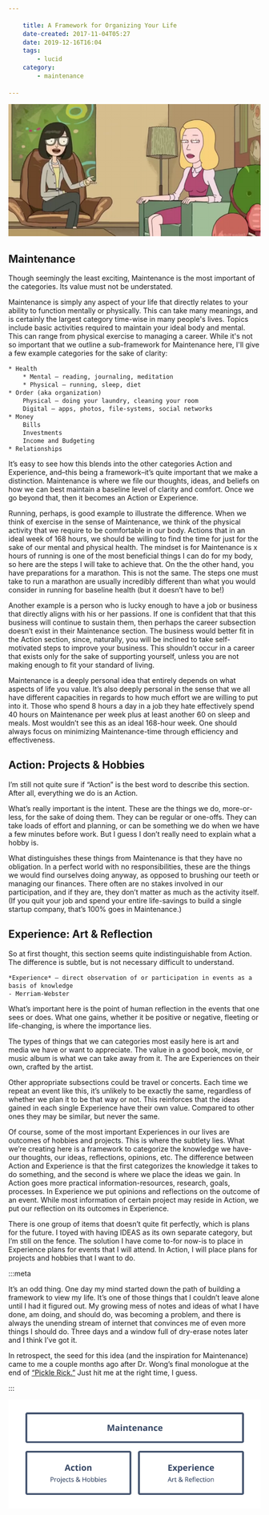 ```yaml
---

    title: A Framework for Organizing Your Life
    date-created: 2017-11-04T05:27
    date: 2019-12-16T16:04
    tags:
        - lucid
    category:
        - maintenance

---
```


![Visualization of the Framework. Maintenance, Action, and Experience](1-2.png)

## Maintenance

Though seemingly the least exciting, Maintenance is the most important of the categories. Its value must not be understated.

Maintenance is simply any aspect of your life that directly relates to your ability to function mentally or physically. This can take many meanings, and is certainly the largest category time-wise in many people's lives. Topics include basic activities required to maintain your ideal body and mental. This can range from physical exercise to managing a career. While it's not so important that we outline a sub-framework for Maintenance here, I'll give a few example categories for the sake of clarity:


    * Health 
        * Mental – reading, journaling, meditation
        * Physical – running, sleep, diet
    * Order (aka organization)
        Physical – doing your laundry, cleaning your room
        Digital – apps, photos, file-systems, social networks
    * Money
        Bills
        Investments
        Income and Budgeting
    * Relationships


It’s easy to see how this blends into the other categories Action and Experience, and–this being a framework–it’s quite important that we make a distinction. Maintenance is where we file our thoughts, ideas, and beliefs on how we can best maintain a baseline level of clarity and comfort. Once we go beyond that, then it becomes an Action or Experience.

Running, perhaps, is good example to illustrate the difference. When we think of exercise in the sense of Maintenance, we think of the physical activity that we require to be comfortable in our body. Actions that in an ideal week of 168 hours, we should be willing to find the time for just for the sake of our mental and physical health. The mindset is for Maintenance is x hours of running is one of the most beneficial things I can do for my body, so here are the steps I will take to achieve that. On the the other hand, you have preparations for a marathon. This is not the same. The steps one must take to run a marathon are usually incredibly different than what you would consider in running for baseline health (but it doesn’t have to be!)

Another example is a person who is lucky enough to have a job or business that directly aligns with his or her passions. If one is confident that that this business will continue to sustain them, then perhaps the career subsection doesn’t exist in their Maintenance section. The business would better fit in the Action section, since, naturally, you will be inclined to take self-motivated steps to improve your business. This shouldn’t occur in a career that exists only for the sake of supporting yourself, unless you are not making enough to fit your standard of living.

Maintenance is a deeply personal idea that entirely depends on what aspects of life you value. It’s also deeply personal in the sense that we all have different capacities in regards to how much effort we are willing to put into it. Those who spend 8 hours a day in a job they hate effectively spend 40 hours on Maintenance per week plus at least another 60 on sleep and meals. Most wouldn’t see this as an ideal 168-hour week. One should always focus on minimizing Maintenance-time through efficiency and effectiveness.

## Action: Projects & Hobbies

I’m still not quite sure if “Action” is the best word to describe this section. After all, everything we do is an Action.

What’s really important is the intent. These are the things we do, more-or-less, for the sake of doing them. They can be regular or one-offs. They can take loads of effort and planning, or can be something we do when we have a few minutes before work. But I guess I don’t really need to explain what a hobby is.

What distinguishes these things from Maintenance is that they have no obligation. In a perfect world with no responsibilities, these are the things we would find ourselves doing anyway, as opposed to brushing our teeth or managing our finances. There often are no stakes involved in our participation, and if they are, they don’t matter as much as the activity itself. (If you quit your job and spend your entire life-savings to build a single startup company, that’s 100% goes in Maintenance.)

## Experience: Art & Reflection

So at first thought, this section seems quite indistinguishable from Action. The difference is subtle, but is not necessary difficult to understand.

    *Experience* – direct observation of or participation in events as a basis of knowledge 
    - Merriam-Webster

What’s important here is the point of human reflection in the events that one sees or does. What one gains, whether it be positive or negative, fleeting or life-changing, is where the importance lies.

The types of things that we can categories most easily here is art and media we have or want to appreciate. The value in a good book, movie, or music album is what we can take away from it. The are Experiences on their own, crafted by the artist.

Other appropriate subsections could be travel or concerts. Each time we repeat an event like this, it’s unlikely to be exactly the same, regardless of whether we plan it to be that way or not. This reinforces that the ideas gained in each single Experience have their own value. Compared to other ones they may be similar, but never the same.

Of course, some of the most important Experiences in our lives are outcomes of hobbies and projects. This is where the subtlety lies. What we’re creating here is a framework to categorize the knowledge we have-our thoughts, our ideas, reflections, opinions, etc. The difference between Action and Experience is that the first categorizes the knowledge it takes to do something, and the second is where we place the ideas we gain. In Action goes more practical information-resources, research, goals, processes. In Experience we put opinions and reflections on the outcome of an event. While most information of certain project may reside in Action, we put our reflection on its outcomes in Experience. 

There is one group of items that doesn’t quite fit perfectly, which is plans for the future. I toyed with having IDEAS as its own separate category, but I’m still on the fence. The solution I have come to-for now-is to place in Experience plans for events that I will attend. In Action, I will place plans for projects and hobbies that I want to do.

:::meta

It’s an odd thing. One day my mind started down the path of building a framework to view my life. It’s one of those things that I couldn’t leave alone until I had it figured out. My growing mess of notes and ideas of what I have done, am doing, and should do, was becoming a problem, and there is always the unending stream of internet that convinces me of even more things I should do. Three days and a window full of dry-erase notes later and I think I’ve got it.

In retrospect, the seed for this idea (and the inspiration for Maintenance) came to me a couple months ago after Dr. Wong’s final monologue at the end of [“Pickle Rick.”](https://en.wikipedia.org/wiki/Pickle_Rick) Just hit me at the right time, I guess.

:::

![Screenshot of Pickle Rick Episode](1-1.png)